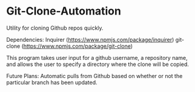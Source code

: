 # Git-Clone-Automation
Utility for cloning Github repos quickly.

Dependencies:
Inquirer (https://www.npmjs.com/package/inquirer)
git-clone (https://www.npmjs.com/package/git-clone)


This program takes user input for a github username, a repository name, and allows the user to specify a directory where the clone will be copied. 

Future Plans: Automatic pulls from Github based on whether or not the particular branch has been updated.  
